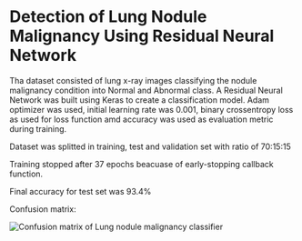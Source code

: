 # Detection of Lung Nodule Malignancy Using Residual Neural Network

Tha dataset consisted of lung x-ray images classifying the nodule malignancy condition into Normal and Abnormal class. A Residual Neural Network was built using Keras to create a classification model. Adam optimizer was used, initial learning rate was 0.001, binary crossentropy loss as used for loss function amd accuracy was used as evaluation metric during training.

Dataset was splitted in training, test and validation set with ratio of 70:15:15

Training stopped after 37 epochs beacuase of early-stopping callback function.

Final accuracy for test set was 93.4%

Confusion matrix:

![Confusion matrix of Lung nodule malignancy classifier](https://user-images.githubusercontent.com/33948311/179935903-670a0e87-644e-4ca5-ab79-f9eec2c493dd.png)
